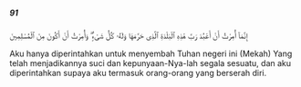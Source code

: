 ##### 91

<span class="ayah">إِنَّمَآ أُمِرْتُ أَنْ أَعْبُدَ رَبَّ هَٰذِهِ ٱلْبَلْدَةِ ٱلَّذِى حَرَّمَهَا وَلَهُۥ كُلُّ شَىْءٍۢ ۖ وَأُمِرْتُ أَنْ أَكُونَ مِنَ ٱلْمُسْلِمِينَ</span>

<span class="ayah_translation">Aku hanya diperintahkan untuk menyembah Tuhan negeri ini (Mekah) Yang telah menjadikannya suci dan kepunyaan-Nya-lah segala sesuatu, dan aku diperintahkan supaya aku termasuk orang-orang yang berserah diri.</span>
